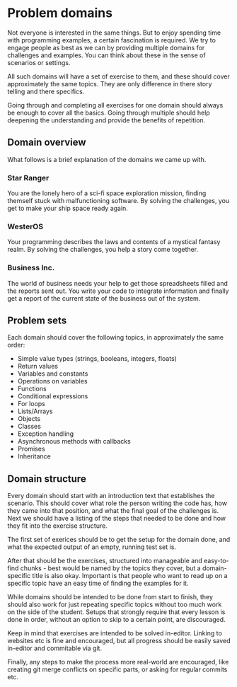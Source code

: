 # Problem domains
Not everyone is interested in the same things. But to enjoy spending time with programming examples, a certain fascination is required.
We try to engage people as best as we can by providing multiple domains for challenges and examples. You can think about these in the sense of scenarios or settings.

All such domains will have a set of exercise to them, and these should cover approximately the same topics. They are only difference in there story telling and there specifics.

Going through and completing all exercises for one domain should always be enough to cover all the basics. Going through multiple should help deepening the understanding
and provide the benefits of repetition.

## Domain overview
What follows is a brief explanation of the domains we came up with.

### Star Ranger
You are the lonely hero of a sci-fi space exploration mission, finding themself stuck with malfunctioning software.
By solving the challenges, you get to make your ship space ready again.

### WesterOS
Your programming describes the laws and contents of a mystical fantasy realm. By solving the challenges, you help a story come together.

### Business Inc.
The world of business needs your help to get those spreadsheets filled and the reports sent out. You write your code to integrate information
and finally get a report of the current state of the business out of the system.

## Problem sets
Each domain should cover the following topics, in approximately the same order:

* Simple value types (strings, booleans, integers, floats)
* Return values
* Variables and constants
* Operations on variables
* Functions
* Conditional expressions
* For loops
* Lists/Arrays
* Objects
* Classes
* Exception handling
* Asynchronous methods with callbacks
* Promises
* Inheritance

## Domain structure
Every domain should start with an introduction text that establishes the scenario. This should cover what role the person writing the code has, 
how they came into that position, and what the final goal of the challenges is. Next we should have a listing of the steps that needed to be done and how
they fit into the exercise structure.

The first set of exerices should be to get the setup for the domain done, and what the expected output of an empty, running test set is.

After that should be the exercises, structured into manageable and easy-to-find chunks - best would be named by the topics they cover, but a domain-specific
title is also okay. Important is that people who want to read up on a specific topic have an easy time of finding the examples for it.

While domains should be intended to be done from start to finish, they should also work for just repeating specific topics without too much work on the side of
the student. Setups that strongly require that every lesson is done in order, without an option to skip to a certain point, are discouraged.

Keep in mind that exercises are intended to be solved in-editor. Linking to websites etc is fine and encouraged, but all progress should be easily saved in-editor
and commitable via git.

Finally, any steps to make the process more real-world are encouraged, like creating git merge conflicts on specific parts, or asking for regular commits etc.

